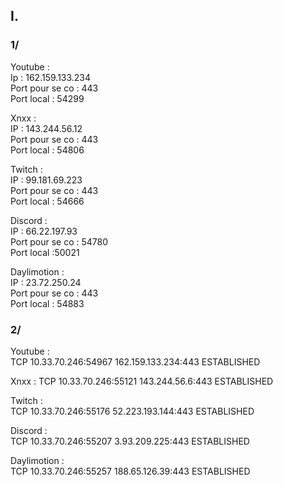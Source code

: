 ## I.
### 1/

Youtube :   
Ip : 162.159.133.234  
Port pour se co : 443  
Port local : 54299  

Xnxx :  
IP : 143.244.56.12  
Port pour se co : 443  
Port local : 54806  

Twitch :  
IP : 99.181.69.223  
Port pour se co : 443   
Port local : 54666  

Discord :  
IP : 66.22.197.93  
Port pour se co : 54780  
Port local :50021  

Daylimotion :  
IP : 23.72.250.24  
Port pour se co : 443  
Port local : 54883  

### 2/

Youtube :  
TCP    10.33.70.246:54967     162.159.133.234:443    ESTABLISHED  

Xnxx : 
 TCP    10.33.70.246:55121     143.244.56.6:443       ESTABLISHED  

Twitch :  
TCP    10.33.70.246:55176     52.223.193.144:443     ESTABLISHED  

Discord :  
TCP    10.33.70.246:55207     3.93.209.225:443       ESTABLISHED  

Daylimotion :  
 TCP    10.33.70.246:55257     188.65.126.39:443      ESTABLISHED